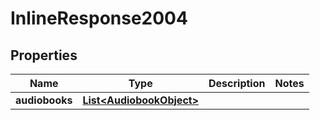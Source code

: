 

# InlineResponse2004

## Properties

Name | Type | Description | Notes
------------ | ------------- | ------------- | -------------
**audiobooks** | [**List&lt;AudiobookObject&gt;**](AudiobookObject.md) |  | 



